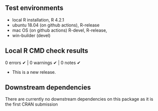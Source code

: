 ## Test environments
* local R installation, R 4.2.1
* ubuntu 18.04 (on github actions), R-release
* mac OS  (on github actions) R-devel, R-release,
* win-builder (devel)

## Local R CMD check results

0 errors ✔ | 0 warnings ✔ | 0 notes ✔

* This is a new release.

## Downstream dependencies

There are currently no downstream dependencies on this package as it is the first CRAN submission

